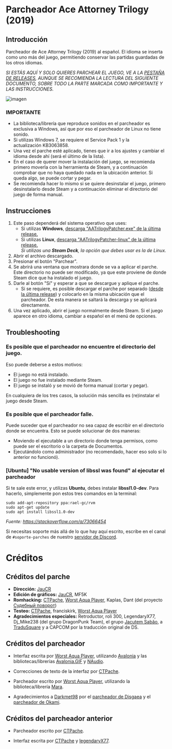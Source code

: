 # Parcheador Ace Attorney Trilogy (2019)

## Introducción
Parcheador de Ace Attorney Trilogy (2019) al español. El idioma se inserta como uno más del juego, permitiendo conservar las partidas guardadas de los otros idiomas.

*SI  ESTÁS AQUÍ Y SOLO QUIERES PARCHEAR EL JUEGO, VE A LA [PESTAÑA DE RELEASES](https://github.com/Traducciones-Kurain/AATrilogy-2019-ESP/releases/latest), AUNQUE SE RECOMIENDA LA LECTURA DEL SIGUIENTE DOCUMENTO, SOBRE TODO LA PARTE MARCADA COMO IMPORTANTE Y LAS INSTRUCCIONES.*

![imagen](https://user-images.githubusercontent.com/25833407/146673825-467c390c-1139-4958-a696-52602c2a3e2b.png)

### IMPORTANTE
- La biblioteca/librería que reproduce sonidos en el parcheador es exclusiva a Windows, así que por eso el parcheador de Linux no tiene sonido.
- Si utilizas Windows 7, se requiere el Service Pack 1 y la actualización KB3063858.
- Una vez el parche esté aplicado, tienes que ir a los ajustes y cambiar el idioma desde ahí (será el último de la lista).
- En el caso de querer mover la instalación del juego, se recomienda primero moverla con la herramienta de Steam, y a continuación comprobar que no haya quedado nada en la ubicación anterior. Si queda algo, se puede cortar y pegar.
- Se recomienda hacer lo mismo si se quiere desinstalar el juego, primero desinstalarlo desde Steam y a continuación eliminar el directorio del juego de forma manual.

## Instrucciones
1. Este paso dependerá del sistema operativo que uses:
    - Si utilizas **Windows**, [descarga "AATrilogyPatcher.exe" de la última release.](https://github.com/Traducciones-Kurain/AATrilogy-2019-ESP/releases/latest/download/AATrilogyPatcher.exe)
    - Si utilizas **Linux**, [descarga "AATrilogyPatcher-linux" de la última release.](https://github.com/Traducciones-Kurain/AATrilogy-2019-ESP/releases/latest/download/AATrilogyPatcher-linux)<br/>
_Si utilizas una **Steam Deck**, la opción que debes usar es la de Linux._
2. Abrir el archivo descargado.
3. Presionar el botón "Parchear".
4. Se abrirá una ventana que mostrara donde se va a aplicar el parche. Este directorio no puede ser modificado, ya que este proviene de donde Steam dice que ha instalado el juego.
5. Darle al botón "Sí" y esperar a que se descargue y aplique el parche.
    - Si se requiere, es posible descargar el parche por separado ([desde la última release](https://github.com/Traducciones-Kurain/AATrilogy-2019-ESP/releases/latest/download/Patch-Steam.zip)) y colocarlo en la misma ubicación que el parcheador. De esta manera se saltará la descarga y se aplicará directamente.
6. Una vez aplicado, abrir el juego normalmente desde Steam. Si el juego aparece en otro idioma, cambiar a español en el menú de opciones.

## Troubleshooting

### Es posible que el parcheador no encuentre el directorio del juego.
Eso puede deberse a estos motivos:
  - El juego no está instalado.
  - El juego no fue instalado mediante Steam.
  - El juego se instaló y se movió de forma manual (cortar y pegar).

En cualquiera de los tres casos, la solución más sencilla es (re)instalar el juego desde Steam.

### Es posible que el parcheador falle.
Puede suceder que el parcheador no sea capaz de escribir en el directorio donde se encuentra. Esto se puede solucionar de dos maneras:

- Moviendo el ejecutable a un directorio donde tenga permisos, como puede ser el escritorio o la carpeta de Documentos.
- Ejecutándolo como administrador (no recomendado, hacer eso solo si lo anterior no funcionó).

### [Ubuntu] "No usable version of libssl was found" al ejecutar el parcheador
Si te sale este error, y utilizas **Ubuntu**, debes instalar **libssl1.0-dev**. Para hacerlo, simplemente pon estos tres comandos en la terminal:
```
sudo add-apt-repository ppa:rael-gc/rvm
sudo apt-get update
sudo apt install libssl1.0-dev
```
_Fuente: https://stackoverflow.com/a/73066454_

Si necesitas soporte más allá de lo que hay aquí escrito, escribe en el canal de ``#soporte-parches`` de nuestro [servidor de Discord](https://discord.gg/dtaFZcWmUA).

# Créditos
## Créditos del parche
- **Dirección:** [JauCR](https://github.com/JauCR/)<br/>
- **Edición de gráficos:** [JauCR](https://github.com/JauCR/), MF5K<br/>
- **Romhacking:** [CTPache](https://github.com/CTPache), [Worst Aqua Player](https://github.com/WorstAquaPlayer), Kaplas, Dant (del proyecto [Судебный поворот](https://gamecom.neocities.org/Ace_Attorney/Translations/Sudebnyy_povorot_Trilogiya_Steam/))<br/>
- **Testeo:** [CTPache](https://github.com/CTPache), franciskirk, [Worst Aqua Player](https://github.com/WorstAquaPlayer)<br/>
- **Agradecimientos especiales:** Retroductor, roli 300, LegendaryX77, Dj_Mike238 (del grupo DragonPunk Team), el grupo [Jacutem Sabão](https://jacutemsabao.bitbucket.io), a [TraduSquare](https://tradusquare.es) y a CAPCOM por la traducción original de DS.

## Créditos del parcheador
- Interfaz escrita por [Worst Aqua Player](https://github.com/WorstAquaPlayer), utilizando [Avalonia](https://github.com/AvaloniaUI/Avalonia) y las bibliotecas/librerías [Avalonia.GIF](https://github.com/AvaloniaUI/Avalonia.GIF) y [NAudio](https://github.com/naudio/NAudio).

- Correcciones de texto de la interfaz por [CTPache](https://github.com/CTPache).

- Parcheador escrito por [Worst Aqua Player](https://github.com/WorstAquaPlayer), utilizando la biblioteca/librería [Mara](https://github.com/TraduSquare/Mara).

- Agradecimientos a [Darkmet98](https://github.com/Darkmet98) por el [parcheador de Disgaea](https://github.com/Darkmet98/DisgaeaPatcher) y el [parcheador de Okami](https://github.com/Darkmet98/OkamiPatcher).

## Créditos del parcheador anterior
- Parcheador escrito por [CTPache](https://github.com/CTPache).

- Interfaz escrita por [CTPache](https://github.com/CTPache) y [legendaryX77](https://github.com/legendaryX77).

